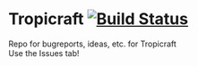 Tropicraft [![Build Status](https://travis-ci.org/Tropicraft/Tropicraft.svg)](https://travis-ci.org/Tropicraft/Tropicraft)
==========

Repo for bugreports, ideas, etc. for Tropicraft  
Use the Issues tab!
